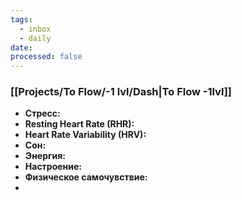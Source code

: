 ```yaml
---
tags:
  - inbox
  - daily
date:
processed: false
---
```


### [[Projects/To Flow/-1 lvl/Dash|To Flow -1lvl]]

- **Стресс:**
- **Resting Heart Rate (RHR):** 
- **Heart Rate Variability (HRV):** 
- **Сон:**
- **Энергия:**
- **Настроение:** 
- **Физическое самочувствие:** 
- 
